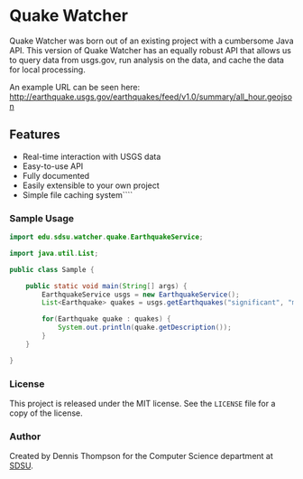 Quake Watcher
=============

Quake Watcher was born out of an existing project with a cumbersome Java API. This version of Quake Watcher has an equally robust API that allows us to query data from usgs.gov, run analysis on the data, and cache the data for local processing.

An example URL can be seen here: http://earthquake.usgs.gov/earthquakes/feed/v1.0/summary/all_hour.geojson

## Features
* Real-time interaction with USGS data
* Easy-to-use API
* Fully documented
* Easily extensible to your own project
* Simple file caching system````


### Sample Usage
~~~java
import edu.sdsu.watcher.quake.EarthquakeService;

import java.util.List;

public class Sample {

	public static void main(String[] args) {
		EarthquakeService usgs = new EarthquakeService();
		List<Earthquake> quakes = usgs.getEarthquakes("significant", "month");

		for(Earthquake quake : quakes) {
			System.out.println(quake.getDescription());
		}
	}

}
~~~

### License
This project is released under the MIT license. See the `LICENSE` file for a copy of the license.

### Author
Created by Dennis Thompson for the Computer Science department at [SDSU](http://www.cs.sdsu.edu/).
